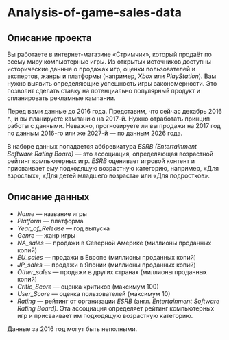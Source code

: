 # Analysis-of-game-sales-data

## Описание проекта

Вы работаете в интернет-магазине «Стримчик», который продаёт по всему миру компьютерные игры. Из открытых источников доступны исторические данные о продажах игр, оценки пользователей и экспертов, жанры и платформы (например, _Xbox_ или _PlayStation_). Вам нужно выявить определяющие успешность игры закономерности. Это позволит сделать ставку на потенциально популярный продукт и спланировать рекламные кампании.

Перед вами данные до 2016 года. Представим, что сейчас декабрь 2016 г., и вы планируете кампанию на 2017-й. Нужно отработать принцип работы с данными. Неважно, прогнозируете ли вы продажи на 2017 год по данным 2016-го или же 2027-й — по данным 2026 года.

В наборе данных попадается аббревиатура _ESRB (Entertainment Software Rating Board)_ — это ассоциация, определяющая возрастной рейтинг компьютерных игр. _ESRB_ оценивает игровой контент и присваивает ему подходящую возрастную категорию, например, «Для взрослых», «Для детей младшего возраста» или «Для подростков».

## Описание данных

- _Name_ — название игры
- _Platform_ — платформа
- _Year_of_Release_ — год выпуска
- _Genre_ — жанр игры
- _NA_sales —_ продажи в Северной Америке (миллионы проданных копий)
- _EU_sales_ — продажи в Европе (миллионы проданных копий)
- _JP_sales_ — продажи в Японии (миллионы проданных копий)
- _Other_sales —_ продажи в других странах (миллионы проданных копий)
- _Critic_Score_ — оценка критиков (максимум 100)
- _User_Score_ — оценка пользователей (максимум 10)
- _Rating_ — рейтинг от организации _ESRB_ (англ. _Entertainment Software Rating Board)._ Эта ассоциация определяет рейтинг компьютерных игр и присваивает им подходящую возрастную категорию.

Данные за 2016 год могут быть неполными.
